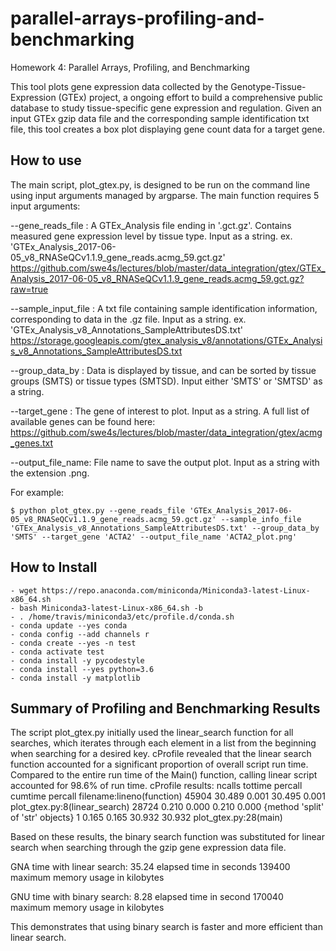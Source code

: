 # parallel-arrays-profiling-and-benchmarking
Homework 4: Parallel Arrays, Profiling, and Benchmarking

This tool plots gene expression data collected by the Genotype-Tissue-Expression
(GTEx) project, a ongoing effort to build a comprehensive public database to
study tissue-specific gene expression and regulation. Given an input
GTEx gzip data file and the corresponding sample identification txt file, this
tool creates a box plot displaying gene count data for a target gene.

## How to use

The main script, plot_gtex.py, is designed to be run on the command line using
input arguments managed by argparse. The main function requires 5 input
arguments:

--gene_reads_file : A GTEx_Analysis file ending in '.gct.gz'. Contains
measured gene expression level by tissue type. Input as a string.
ex. 'GTEx_Analysis_2017-06-05_v8_RNASeQCv1.1.9_gene_reads.acmg_59.gct.gz'
<https://github.com/swe4s/lectures/blob/master/data_integration/gtex/GTEx_Analysis_2017-06-05_v8_RNASeQCv1.1.9_gene_reads.acmg_59.gct.gz?raw=true>

--sample_input_file : A txt file containing sample identification
information, corresponding to data in the .gz file. Input as a string.
ex. 'GTEx_Analysis_v8_Annotations_SampleAttributesDS.txt'
<https://storage.googleapis.com/gtex_analysis_v8/annotations/GTEx_Analysis_v8_Annotations_SampleAttributesDS.txt>


--group_data_by : Data is displayed by tissue, and can be sorted by
tissue groups (SMTS) or tissue types (SMTSD). Input either 'SMTS' or
'SMTSD' as a string.

--target_gene : The gene of interest to plot. Input as a string. A full
list of available genes can be found here:
<https://github.com/swe4s/lectures/blob/master/data_integration/gtex/acmg_genes.txt>

--output_file_name: File name to save the output plot. Input as a string
with the extension .png.

For example:
```
$ python plot_gtex.py --gene_reads_file 'GTEx_Analysis_2017-06-05_v8_RNASeQCv1.1.9_gene_reads.acmg_59.gct.gz' --sample_info_file 'GTEx_Analysis_v8_Annotations_SampleAttributesDS.txt' --group_data_by 'SMTS' --target_gene 'ACTA2' --output_file_name 'ACTA2_plot.png'
```

## How to Install

    - wget https://repo.anaconda.com/miniconda/Miniconda3-latest-Linux-x86_64.sh
    - bash Miniconda3-latest-Linux-x86_64.sh -b
    - . /home/travis/miniconda3/etc/profile.d/conda.sh
    - conda update --yes conda
    - conda config --add channels r
    - conda create --yes -n test
    - conda activate test
    - conda install -y pycodestyle
    - conda install --yes python=3.6
    - conda install -y matplotlib

## Summary of Profiling and Benchmarking Results

The script plot_gtex.py initially used the linear_search function for all
searches, which iterates through each element in a list from the beginning
when searching for a desired key. cProfile revealed that the linear search
function accounted for a significant proportion of overall script run time.
Compared to the entire run time of the Main() function, calling linear script
accounted for 98.6% of run time.
cProfile results:
ncalls  tottime  percall  cumtime  percall filename:lineno(function)
 45904   30.489    0.001   30.495    0.001 plot_gtex.py:8(linear_search)
 28724    0.210    0.000    0.210    0.000 {method 'split' of 'str' objects}
     1    0.165    0.165   30.932   30.932 plot_gtex.py:28(main)

Based on these results, the binary search function was substituted for linear
search when searching through the gzip gene expression data file.

GNA time with linear search:
35.24 elapsed time in seconds	139400 maximum memory usage in kilobytes

GNU time with binary search:
8.28 elapsed time in second     170040 maximum memory usage in kilobytes

This demonstrates that using binary search is faster and more efficient than
linear search. 
